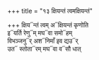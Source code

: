 +++
title = "१३ क्षियन्तं त्वमक्षियन्तं"

+++
क्षिय᳓न्तं त्वम् अ᳓क्षियन्तं कृणोति  
इ᳓यर्ति रेणु᳓म् मघ᳓वा समो᳓हम्  
विभञ्जनु᳓र् अश᳓निमाँ इव द्यउ᳓र्  
उत᳓ स्तोता᳓रम् मघ᳓वा व᳓सौ धात्